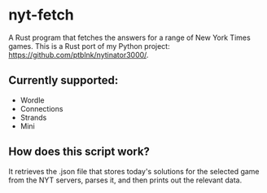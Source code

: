 # nyt-fetch
A Rust program that fetches the answers for a range of New York Times games.
This is a Rust port of my Python project: https://github.com/ptblnk/nytinator3000/.

## Currently supported:
- Wordle
- Connections
- Strands
- Mini

## How does this script work?
It retrieves the .json file that stores today's solutions for the selected game from the NYT servers, parses it, and then prints out the relevant data.

